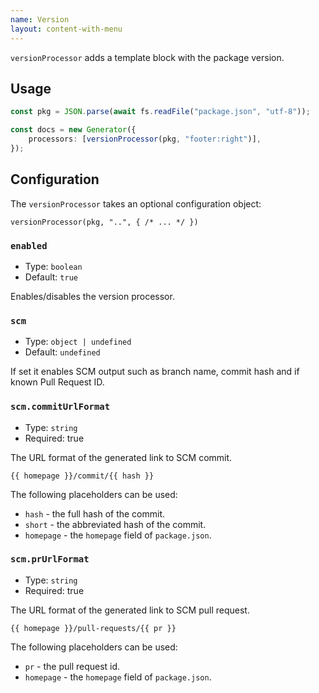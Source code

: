 ```yaml
---
name: Version
layout: content-with-menu
---
```


`versionProcessor` adds a template block with the package version.

## Usage

```ts
const pkg = JSON.parse(await fs.readFile("package.json", "utf-8"));

const docs = new Generator({
    processors: [versionProcessor(pkg, "footer:right")],
});
```

## Configuration

The `versionProcessor` takes an optional configuration object:

`versionProcessor(pkg, "..", { /* ... */ })`

### `enabled`

-   Type: `boolean`
-   Default: `true`

Enables/disables the version processor.

### `scm`

-   Type: `object | undefined`
-   Default: `undefined`

If set it enables SCM output such as branch name, commit hash and if known Pull Request ID.

### `scm.commitUrlFormat`

-   Type: `string`
-   Required: true

The URL format of the generated link to SCM commit.

`{{ homepage }}/commit/{{ hash }}`

The following placeholders can be used:

-   `hash` - the full hash of the commit.
-   `short` - the abbreviated hash of the commit.
-   `homepage` - the `homepage` field of `package.json`.

### `scm.prUrlFormat`

-   Type: `string`
-   Required: true

The URL format of the generated link to SCM pull request.

`{{ homepage }}/pull-requests/{{ pr }}`

The following placeholders can be used:

-   `pr` - the pull request id.
-   `homepage` - the `homepage` field of `package.json`.
